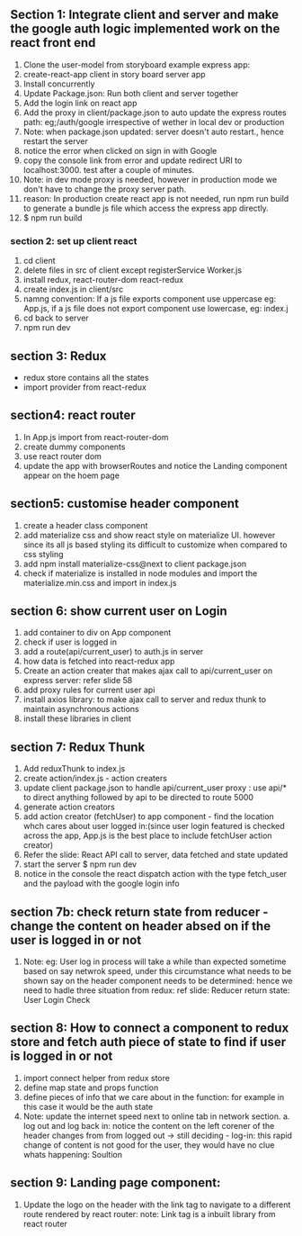 ## Section 1: Integrate client and server and make the google auth logic implemented work on the react front end

1.  Clone the user-model from storyboard example express app:
2.  create-react-app client in story board server app
3.  Install concurrently
4.  Update Package.json: Run both client and server together
5.  Add the login link on react app
6.  Add the proxy in client/package.json to auto update the express routes path: eg;/auth/google irrespective of wether in local dev or production
7.  Note: when package.json updated: server doesn't auto restart., hence restart the server
8.  notice the error when clicked on sign in with Google
9.  copy the console link from error and update redirect URI to localhost:3000. test after a couple of minutes.
10. Note: in dev mode proxy is needed, however in production mode we don't have to change the proxy server path.
11. reason: In production create react app is not needed, run npm run build to generate a bundle js file which access the express app directly.
12. $ npm run build

### section 2: set up client react

1.  cd client
2.  delete files in src of client except registerService Worker.js
3.  install redux, react-router-dom react-redux
4.  create index.js in client/src
5.  namng convention: If a js file exports component use uppercase eg: App.js, if a js file does not export component use lowercase, eg: index.j
6.  cd back to server
7.  npm run dev

## section 3: Redux

- redux store contains all the states
- import provider from react-redux

## section4: react router

1.  In App.js import from react-router-dom
2.  create dummy components
3.  use react router dom
4.  update the app with browserRoutes and notice the Landing component appear on the hoem page

## section5: customise header component

1.  create a header class component
2.  add materialize css and show react style on materialize UI. however since its all js based styling its difficult to customize when compared to css styling
3.  add npm install materialize-css@next to client package.json
4.  check if materialize is installed in node modules and import the materialize.min.css and import in index.js

## section 6: show current user on Login

1.  add container to div on App component
2.  check if user is logged in
3.  add a route(api/current_user) to auth.js in server
4.  how data is fetched into react-redux app
5.  Create an action creater that makes ajax call to api/current_user on express server: refer slide 58
6.  add proxy rules for current user api
7.  install axios library: to make ajax call to server and redux thunk to maintain asynchronous actions
8.  install these libraries in client

## section 7: Redux Thunk

1.  Add reduxThunk to index.js
2.  create action/index.js - action creaters
3.  update client package.json to handle api/current_user proxy : use api/\* to direct anything followed by api to be directed to route 5000
4.  generate action creators
5.  add action creator (fetchUser) to app component - find the location whch cares about user logged in:(since user login featured is checked across the app, App.js is the best place to include fetchUser action creator)
6.  Refer the slide: React API call to server, data fetched and state updated
7.  start the server $ npm run dev
8.  notice in the console the react dispatch action with the type fetch_user and the payload with the google login info

## section 7b: check return state from reducer - change the content on header absed on if the user is logged in or not

1.  Note: eg: User log in process will take a while than expected sometime based on say netwrok speed, under this circumstance what needs to be shown say on the header component needs to be determined: hence we need to hadle three situation from redux: ref slide: Reducer return state: User Login Check

## section 8: How to connect a component to redux store and fetch auth piece of state to find if user is logged in or not

1.  import connect helper from redux store
2.  define map state and props function
3.  define pieces of info that we care about in the function: for example in this case it would be the auth state
4.  Note: update the internet speed next to online tab in network section.
    a. log out and log back in: notice the content on the left corener of the header changes from from logged out -> still deciding - log-in: this rapid change of content is not good for the user, they would have no clue whats happening:
    Soultion

## section 9: Landing page component:

1.  Update the logo on the header with the link tag to navigate to a different route rendered by react router: note: Link tag is a inbuilt library from react router
